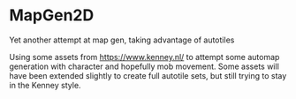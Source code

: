 # MapGen2D
Yet another attempt at map gen, taking advantage of autotiles

Using some assets from https://www.kenney.nl/ to attempt some automap generation with character and hopefully mob movement.
Some assets will have been extended slightly to create full autotile sets, but still trying to stay in the Kenney style.

